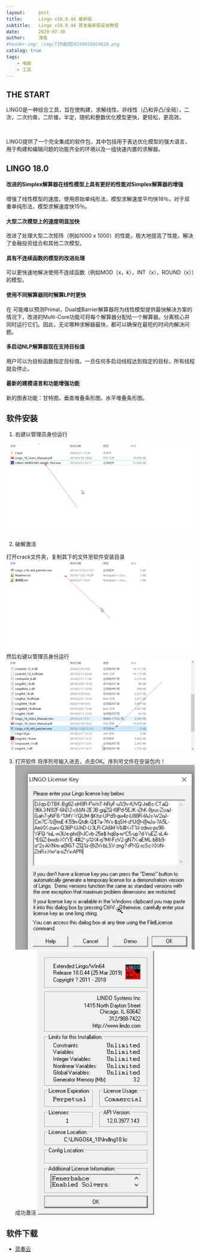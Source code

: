 ```yaml
---
layout:     post
title:      Lingo v18.0.44 最新版
subtitle:   Lingo v18.0.44 首发最新版安装教程
date:       2020-07-30
author:     浅唱
#header-img: /img/TIM截图20190810024626.png
catalog: true
tags:
    - 电脑
    - 工具
---
```



## THE START

LINGO是一种综合工具，旨在使构建，求解线性，非线性（凸和非凸/全局），二次，二次约束，二阶锥，半定，随机和整数优化模型更快，更轻松，更高效。   

​

LINGO提供了一个完全集成的软件包，其中包括用于表达优化模型的强大语言，用于构建和编辑问题的功能齐全的环境以及一组快速内置的求解器。      
   
## LINGO 18.0

#### 改进的Simplex解算器在线性模型上具有更好的性能对Simplex解算器的增强

增强了线性模型的速度。使用原始单纯形法，模型求解速度平均快18％，对于双重单纯形法，模型求解速度快15％。

#### 大型二次模型上的速度明显加快

改进了处理大型二次矩阵（例如1000 x 1000）的性能，极大地提高了性能，解决了金融投资组合和其他二次模型。

#### 具有不连续函数的模型的改进处理

可以更快速地解决使用不连续函数（例如MOD（x，k），INT（x），ROUND（x））的模型。

#### 使用不同解算器同时解算LP时更快

在 可能难以预测Primal，Dual或Barrier解算器将为线性模型提供最快解决方案的情况下，改进的Multi-Core功能可将每个解算器分配给一个解算器。分离核心并同时运行它们。因此，无论哪种求解器最快，都可以确保在最短的时间内解决问题。

#### 多启动NLP解算器现在支持目标值

用户可以为目标函数指定目标值。一旦任何多启动线程达到指定的目标，所有线程就会停止。

#### 最新的建模语言和功能增强功能

新的图表功能：甘特图，垂直堆叠条形图，水平堆叠条形图。

      
## 软件安装

1. 右键以管理员身份运行

![QQ拼音截图20200730144034.png](/img/QQ拼音截图20200730144034.png)

2. 破解激活

打开crack文件夹，复制其下的文件至软件安装目录
![QQ拼音截图20200730144301.png](/img/QQ拼音截图20200730144301.png)
然后右键以管理员身份运行
![QQ拼音截图20200730144435.png](/img/QQ拼音截图20200730144435.png)

3. 打开软件
将序列号输入进去，点击OK。序列号文件在安装包内！
![QQ拼音截图20200730144518.png](/img/QQ拼音截图20200730144518.png)
成功激活
![QQ拼音截图20200730144610.png](/img/QQ拼音截图20200730144610.png)

## 软件下载
- [蓝奏云](https://wwa.lanzous.com/i3mrTf4nwrg)